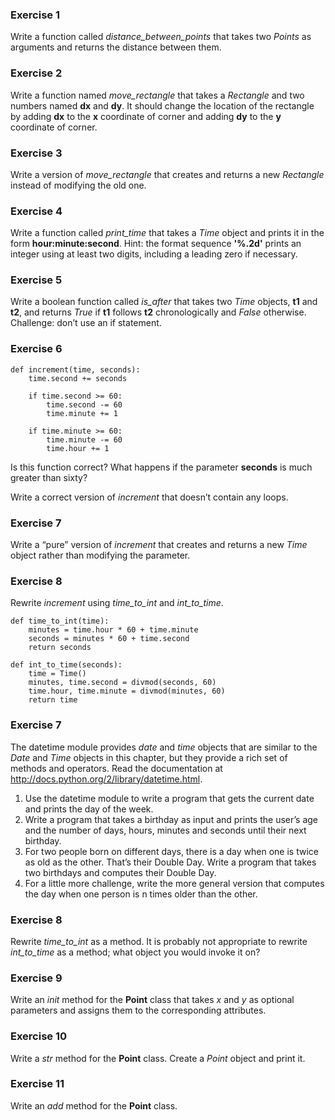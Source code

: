 ### Exercise 1
Write a function called _distance_between_points_ that takes two _Points_
as arguments and returns the distance between them.

### Exercise 2
Write a function named _move_rectangle_ that takes a _Rectangle_ and two numbers
named **dx** and **dy**. It should change the location of the rectangle by adding **dx**
to the **x** coordinate of corner and adding **dy** to the **y** coordinate of corner.

### Exercise 3  
Write a version of _move_rectangle_ that creates and returns a new _Rectangle_ instead of modifying the old one.

### Exercise 4
Write a function called _print_time_ that takes a _Time_ object and prints it in the form **hour:minute:second**. Hint: the format sequence **'%.2d'** prints an integer using at least two digits, including a leading zero if necessary.

### Exercise 5
Write a boolean function called _is_after_ that takes two _Time_ objects, **t1** and **t2**, and returns _True_ if **t1** follows **t2** chronologically and _False_ otherwise. Challenge: don’t use an if statement.

### Exercise 6

```
def increment(time, seconds):
    time.second += seconds

    if time.second >= 60:
        time.second -= 60
        time.minute += 1

    if time.minute >= 60:
        time.minute -= 60
        time.hour += 1
```

Is this function correct? What happens if the parameter **seconds** is much greater than sixty?

Write a correct version of _increment_ that doesn’t contain any loops.

### Exercise 7
Write a “pure” version of _increment_ that creates and returns a new _Time_ object rather than modifying the parameter.

### Exercise 8

Rewrite _increment_ using _time_to_int_ and _int_to_time_.

```
def time_to_int(time):
    minutes = time.hour * 60 + time.minute
    seconds = minutes * 60 + time.second
    return seconds
```

```
def int_to_time(seconds):
    time = Time()
    minutes, time.second = divmod(seconds, 60)
    time.hour, time.minute = divmod(minutes, 60)
    return time
```


### Exercise 7  

The datetime module provides *date* and *time* objects that are similar to the *Date* and *Time* objects in this chapter, but they provide a rich set of methods and operators. Read the documentation at http://docs.python.org/2/library/datetime.html.

1. Use the datetime module to write a program that gets the current date and prints the day of the week.
2. Write a program that takes a birthday as input and prints the user’s age and the number of days, hours, minutes and seconds until their next birthday.
3. For two people born on different days, there is a day when one is twice as old as the other. That’s their Double Day. Write a program that takes two birthdays and computes their Double Day.
4. For a little more challenge, write the more general version that computes the day when one person is n times older than the other.


### Exercise 8

Rewrite _time_to_int_ as a method. It is probably not appropriate to rewrite *int_to_time* as a method; what object you would invoke it on?

### Exercise 9

Write an _init_ method for the **Point** class that takes _x_ and *y* as optional parameters and assigns them to the corresponding attributes.

### Exercise 10

Write a _str_ method for the **Point** class. Create a _Point_ object and print it.

### Exercise 11

Write an _add_ method for the **Point** class.
